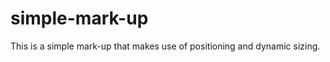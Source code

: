 simple-mark-up
==============

This is a simple mark-up that makes use of positioning and dynamic sizing. 
